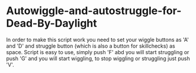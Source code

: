 # Autowiggle-and-autostruggle-for-Dead-By-Daylight
In order to make this script work you need to set your wiggle buttons as 'A' and 'D' and struggle button (which is also a button for skillchecks) as space. Script is easy to use, simply  push 'F' abd you will start struggling or push 'G' and you will start wiggling, to stop wiggling or struggling just push 'V'.  

